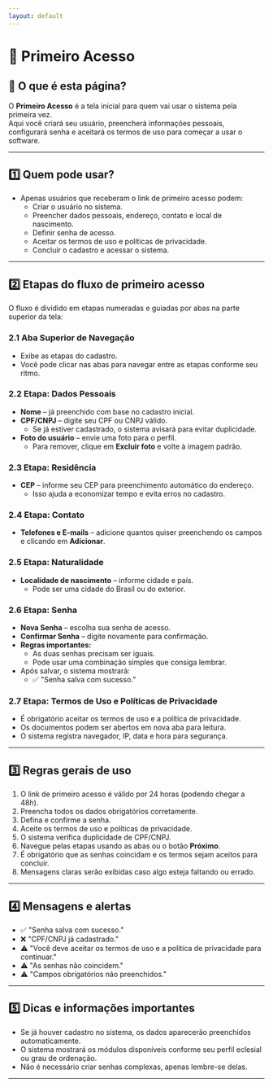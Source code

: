 ```yaml
---
layout: default
---
```


# 🚪 Primeiro Acesso

## 📄 O que é esta página?
O **Primeiro Acesso** é a tela inicial para quem vai usar o sistema pela primeira vez.  
Aqui você criará seu usuário, preencherá informações pessoais, configurará senha e aceitará os termos de uso para começar a usar o software.

---

## 1️⃣ Quem pode usar?
- Apenas usuários que receberam o link de primeiro acesso podem:  
  - Criar o usuário no sistema.  
  - Preencher dados pessoais, endereço, contato e local de nascimento.  
  - Definir senha de acesso.  
  - Aceitar os termos de uso e políticas de privacidade.  
  - Concluir o cadastro e acessar o sistema.

---

## 2️⃣ Etapas do fluxo de primeiro acesso
O fluxo é dividido em etapas numeradas e guiadas por abas na parte superior da tela:

### 2.1 Aba Superior de Navegação
- Exibe as etapas do cadastro.  
- Você pode clicar nas abas para navegar entre as etapas conforme seu ritmo.

### 2.2 Etapa: Dados Pessoais
- **Nome** – já preenchido com base no cadastro inicial.  
- **CPF/CNPJ** – digite seu CPF ou CNPJ válido.  
  - Se já estiver cadastrado, o sistema avisará para evitar duplicidade.  
- **Foto do usuário** – envie uma foto para o perfil.  
  - Para remover, clique em **Excluir foto** e volte à imagem padrão.

### 2.3 Etapa: Residência
- **CEP** – informe seu CEP para preenchimento automático do endereço.  
  - Isso ajuda a economizar tempo e evita erros no cadastro.

### 2.4 Etapa: Contato
- **Telefones e E-mails** – adicione quantos quiser preenchendo os campos e clicando em **Adicionar**.

### 2.5 Etapa: Naturalidade
- **Localidade de nascimento** – informe cidade e país.  
  - Pode ser uma cidade do Brasil ou do exterior.

### 2.6 Etapa: Senha
- **Nova Senha** – escolha sua senha de acesso.  
- **Confirmar Senha** – digite novamente para confirmação.  
- **Regras importantes:**  
  - As duas senhas precisam ser iguais.  
  - Pode usar uma combinação simples que consiga lembrar.  
- Após salvar, o sistema mostrará:  
  - ✅ "Senha salva com sucesso."

### 2.7 Etapa: Termos de Uso e Políticas de Privacidade
- É obrigatório aceitar os termos de uso e a política de privacidade.  
- Os documentos podem ser abertos em nova aba para leitura.  
- O sistema registra navegador, IP, data e hora para segurança.

---

## 3️⃣ Regras gerais de uso
1. O link de primeiro acesso é válido por 24 horas (podendo chegar a 48h).  
2. Preencha todos os dados obrigatórios corretamente.  
3. Defina e confirme a senha.  
4. Aceite os termos de uso e políticas de privacidade.  
5. O sistema verifica duplicidade de CPF/CNPJ.  
6. Navegue pelas etapas usando as abas ou o botão **Próximo**.  
7. É obrigatório que as senhas coincidam e os termos sejam aceitos para concluir.  
8. Mensagens claras serão exibidas caso algo esteja faltando ou errado.

---

## 4️⃣ Mensagens e alertas
- ✅ "Senha salva com sucesso."  
- ❌ "CPF/CNPJ já cadastrado."  
- ⚠️ "Você deve aceitar os termos de uso e a política de privacidade para continuar."  
- ⚠️ "As senhas não coincidem."  
- ⚠️ "Campos obrigatórios não preenchidos."

---

## 5️⃣ Dicas e informações importantes
- Se já houver cadastro no sistema, os dados aparecerão preenchidos automaticamente.  
- O sistema mostrará os módulos disponíveis conforme seu perfil eclesial ou grau de ordenação.  
- Não é necessário criar senhas complexas, apenas lembre-se delas.

---